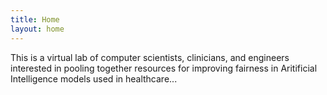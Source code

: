 ```yaml
---
title: Home
layout: home
---
```


This is a virtual lab of computer scientists, clinicians, and engineers interested in pooling together resources for improving fairness in Aritificial Intelligence models used in healthcare...
